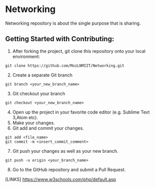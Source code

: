 # Networking
Networking repository is about the single purpose that is sharing.



## Getting Started with Contributing:
1. After forking the project, git clone this repository onto your local environment:
```
git clone https://github.com/MozLNMIIT/Networking.git
```
2. Create a separate Git branch
```
git branch <your_new_branch_name>
```
3. Git checkout your branch
```
git checkout <your_new_branch_name>
```
4. Open up the project in your favorite code editor (e.g. Sublime Text 3,Atom etc).
5. Make your changes.
6. Git add and commit your changes.
```
git add <file_name>
git commit -m <insert_commit_comment>
```
7. Git push your changes as well as your new branch.
```
git push -u origin <your_branch_name>
```
8. Go to the GitHub repository and submit a Pull Request.

[LINKS]
https://www.w3schools.com/php/default.asp
